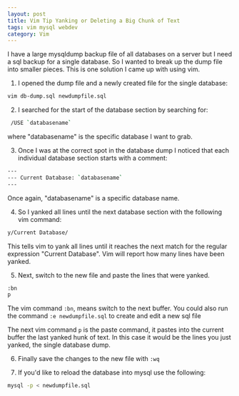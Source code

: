 ```yaml
---
layout: post
title: Vim Tip Yanking or Deleting a Big Chunk of Text
tags: vim mysql webdev
category: Vim
---
```


I have a large mysqldump backup file of all databases on a server but I need a sql backup for a single database. So I wanted to break up the dump file into smaller pieces.  This is one solution I came up with using vim. 

1. I opened the dump file and a newly created file for the single database:

``` bash
vim db-dump.sql newdumpfile.sql
```

2. I searched for the start of the database section by searching for:

``` bash
 /USE `databasename`
```

where "databasename" is the specific database I want to grab.

3. Once I was at the correct spot in the database dump I noticed that each individual database section starts with a comment:

``` bash
---
--- Current Database: `databasename`
--- 
```

Once again, "databasename" is a specific database name.

4. So I yanked all lines until the next database section with the following vim command:

``` bash
y/Current Database/
```

This tells vim to yank all lines until it reaches the next match for the regular expression "Current Database".  Vim will report how many lines have been yanked.

5. Next, switch to the new file and paste the lines that were yanked.

``` bash
:bn 
p
```

The vim command `:bn`, means switch to the next buffer.  You could also
run the command `:e newdumpfile.sql` to create and edit a new sql file

The next vim command `p` is the paste command, it pastes into the
current buffer the last yanked hunk of text. In this case it would be
the lines you just yanked, the single database dump.

6. Finally save the changes to the new file with `:wq`

7. If you'd like to reload the database into mysql use the following:

``` bash
mysql -p < newdumpfile.sql
```
